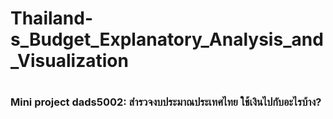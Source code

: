 # Thailand-s_Budget_Explanatory_Analysis_and_Visualization
# <h3>Mini project dads5002: สำรวจงบประมาณประเทศไทย ใช้เงินไปกับอะไรบ้าง?</h3>
